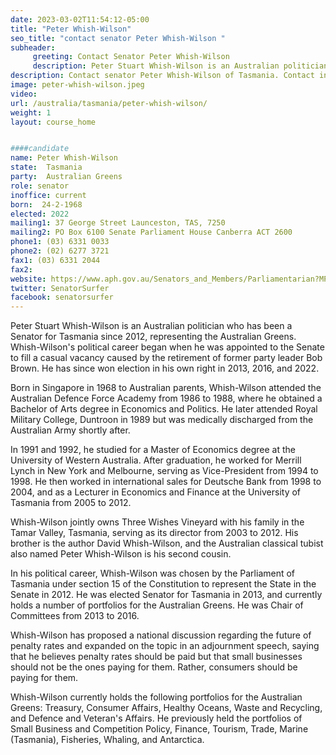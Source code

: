 ```yaml
---
date: 2023-03-02T11:54:12-05:00
title: "Peter Whish-Wilson"
seo_title: "contact senator Peter Whish-Wilson "
subheader:
     greeting: Contact Senator Peter Whish-Wilson
     description: Peter Stuart Whish-Wilson is an Australian politician who has been a Senator for Tasmania since 2012, representing the Australian Greens.
description: Contact senator Peter Whish-Wilson of Tasmania. Contact information for Peter Whish-Wilson includes email address, phone number, and mailing address.
image: peter-whish-wilson.jpeg
video:
url: /australia/tasmania/peter-whish-wilson/
weight: 1
layout: course_home


####candidate
name: Peter Whish-Wilson
state:	Tasmania
party:	Australian Greens
role: senator
inoffice: current
born:  24-2-1968
elected: 2022
mailing1: 37 George Street Launceston, TAS, 7250
mailing2: PO Box 6100 Senate Parliament House Canberra ACT 2600
phone1:	(03) 6331 0033
phone2: (02) 6277 3721
fax1: (03) 6331 2044
fax2:
website: https://www.aph.gov.au/Senators_and_Members/Parliamentarian?MPID=195565
twitter: SenatorSurfer
facebook: senatorsurfer
---
```

Peter Stuart Whish-Wilson is an Australian politician who has been a Senator for Tasmania since 2012, representing the Australian Greens. Whish-Wilson's political career began when he was appointed to the Senate to fill a casual vacancy caused by the retirement of former party leader Bob Brown. He has since won election in his own right in 2013, 2016, and 2022.

Born in Singapore in 1968 to Australian parents, Whish-Wilson attended the Australian Defence Force Academy from 1986 to 1988, where he obtained a Bachelor of Arts degree in Economics and Politics. He later attended Royal Military College, Duntroon in 1989 but was medically discharged from the Australian Army shortly after.

In 1991 and 1992, he studied for a Master of Economics degree at the University of Western Australia. After graduation, he worked for Merrill Lynch in New York and Melbourne, serving as Vice-President from 1994 to 1998. He then worked in international sales for Deutsche Bank from 1998 to 2004, and as a Lecturer in Economics and Finance at the University of Tasmania from 2005 to 2012.

Whish-Wilson jointly owns Three Wishes Vineyard with his family in the Tamar Valley, Tasmania, serving as its director from 2003 to 2012. His brother is the author David Whish-Wilson, and the Australian classical tubist also named Peter Whish-Wilson is his second cousin.

In his political career, Whish-Wilson was chosen by the Parliament of Tasmania under section 15 of the Constitution to represent the State in the Senate in 2012. He was elected Senator for Tasmania in 2013, and currently holds a number of portfolios for the Australian Greens. He was Chair of Committees from 2013 to 2016.

Whish-Wilson has proposed a national discussion regarding the future of penalty rates and expanded on the topic in an adjournment speech, saying that he believes penalty rates should be paid but that small businesses should not be the ones paying for them. Rather, consumers should be paying for them.

Whish-Wilson currently holds the following portfolios for the Australian Greens: Treasury, Consumer Affairs, Healthy Oceans, Waste and Recycling, and Defence and Veteran's Affairs. He previously held the portfolios of Small Business and Competition Policy, Finance, Tourism, Trade, Marine (Tasmania), Fisheries, Whaling, and Antarctica.
